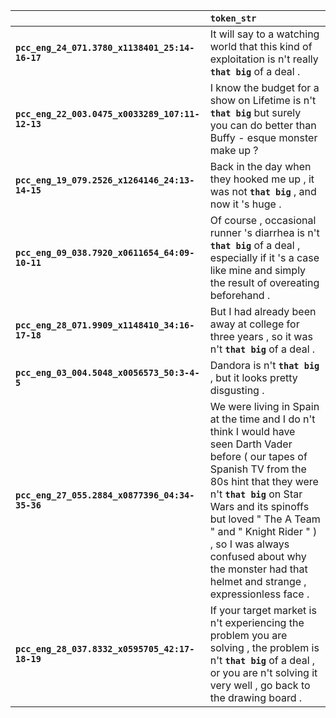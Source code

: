 |                                                 | `token_str`                                                                                                                                                                                                                                                                                                                                                    |
|:------------------------------------------------|:---------------------------------------------------------------------------------------------------------------------------------------------------------------------------------------------------------------------------------------------------------------------------------------------------------------------------------------------------------------|
| **`pcc_eng_24_071.3780_x1138401_25:14-16-17`**  | It will say to a watching world that this kind of exploitation is n't really __``that big``__ of a deal .                                                                                                                                                                                                                                                      |
| **`pcc_eng_22_003.0475_x0033289_107:11-12-13`** | I know the budget for a show on Lifetime is n't __``that big``__ but surely you can do better than Buffy - esque monster make up ?                                                                                                                                                                                                                             |
| **`pcc_eng_19_079.2526_x1264146_24:13-14-15`**  | Back in the day when they hooked me up , it was not __``that big``__ , and now it 's huge .                                                                                                                                                                                                                                                                    |
| **`pcc_eng_09_038.7920_x0611654_64:09-10-11`**  | Of course , occasional runner 's diarrhea is n't __``that big``__ of a deal , especially if it 's a case like mine and simply the result of overeating beforehand .                                                                                                                                                                                            |
| **`pcc_eng_28_071.9909_x1148410_34:16-17-18`**  | But I had already been away at college for three years , so it was n't __``that big``__ of a deal .                                                                                                                                                                                                                                                            |
| **`pcc_eng_03_004.5048_x0056573_50:3-4-5`**     | Dandora is n't __``that big``__ , but it looks pretty disgusting .                                                                                                                                                                                                                                                                                             |
| **`pcc_eng_27_055.2884_x0877396_04:34-35-36`**  | We were living in Spain at the time and I do n't think I would have seen Darth Vader before ( our tapes of Spanish TV from the 80s hint that they were n't __``that big``__ on Star Wars and its spinoffs but loved " The A Team " and " Knight Rider " ) , so I was always confused about why the monster had that helmet and strange , expressionless face . |
| **`pcc_eng_28_037.8332_x0595705_42:17-18-19`**  | If your target market is n't experiencing the problem you are solving , the problem is n't __``that big``__ of a deal , or you are n't solving it very well , go back to the drawing board .                                                                                                                                                                   |